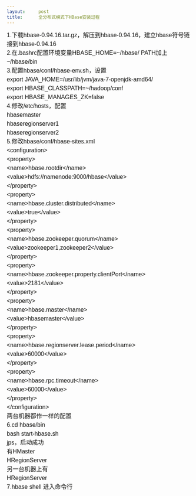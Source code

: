 ```yaml
---
layout:     post
title:      全分布式模式下HBase安装过程
---
```

<div id="article_content" class="article_content clearfix csdn-tracking-statistics" data-pid="blog" data-mod="popu_307" data-dsm="post">
								            <link rel="stylesheet" href="https://csdnimg.cn/release/phoenix/template/css/ck_htmledit_views-f76675cdea.css">
						<div class="htmledit_views" id="content_views">
                
<span style="color:rgb(20,20,18);font-family:'Source Sans Pro', Helvetica, sans-serif;font-size:16px;line-height:24px;">1.下载hbase-0.94.16.tar.gz，解压到hbase-0.94.16，建立hbase符号链接到hbase-0.94.16</span><br style="color:rgb(20,20,18);font-family:'Source Sans Pro', Helvetica, sans-serif;font-size:16px;line-height:24px;"><span style="color:rgb(20,20,18);font-family:'Source Sans Pro', Helvetica, sans-serif;font-size:16px;line-height:24px;">2.在.bashrc配置环境变量HBASE_HOME=~/hbase/ PATH加上~/hbase/bin</span><br style="color:rgb(20,20,18);font-family:'Source Sans Pro', Helvetica, sans-serif;font-size:16px;line-height:24px;"><span style="color:rgb(20,20,18);font-family:'Source Sans Pro', Helvetica, sans-serif;font-size:16px;line-height:24px;">3.配置hbase/conf/hbase-env.sh，设置</span><br style="color:rgb(20,20,18);font-family:'Source Sans Pro', Helvetica, sans-serif;font-size:16px;line-height:24px;"><span style="color:rgb(20,20,18);font-family:'Source Sans Pro', Helvetica, sans-serif;font-size:16px;line-height:24px;">export JAVA_HOME=/usr/lib/jvm/java-7-openjdk-amd64/</span><br style="color:rgb(20,20,18);font-family:'Source Sans Pro', Helvetica, sans-serif;font-size:16px;line-height:24px;"><span style="color:rgb(20,20,18);font-family:'Source Sans Pro', Helvetica, sans-serif;font-size:16px;line-height:24px;">export HBASE_CLASSPATH=~/hadoop/conf</span><br style="color:rgb(20,20,18);font-family:'Source Sans Pro', Helvetica, sans-serif;font-size:16px;line-height:24px;"><span style="color:rgb(20,20,18);font-family:'Source Sans Pro', Helvetica, sans-serif;font-size:16px;line-height:24px;">export HBASE_MANAGES_ZK=false</span><br style="color:rgb(20,20,18);font-family:'Source Sans Pro', Helvetica, sans-serif;font-size:16px;line-height:24px;"><span style="color:rgb(20,20,18);font-family:'Source Sans Pro', Helvetica, sans-serif;font-size:16px;line-height:24px;">4.修改/etc/hosts，配置</span><br style="color:rgb(20,20,18);font-family:'Source Sans Pro', Helvetica, sans-serif;font-size:16px;line-height:24px;"><span style="color:rgb(20,20,18);font-family:'Source Sans Pro', Helvetica, sans-serif;font-size:16px;line-height:24px;">hbasemaster</span><br style="color:rgb(20,20,18);font-family:'Source Sans Pro', Helvetica, sans-serif;font-size:16px;line-height:24px;"><span style="color:rgb(20,20,18);font-family:'Source Sans Pro', Helvetica, sans-serif;font-size:16px;line-height:24px;">hbaseregionserver1</span><br style="color:rgb(20,20,18);font-family:'Source Sans Pro', Helvetica, sans-serif;font-size:16px;line-height:24px;"><span style="color:rgb(20,20,18);font-family:'Source Sans Pro', Helvetica, sans-serif;font-size:16px;line-height:24px;">hbaseregionserver2</span><br style="color:rgb(20,20,18);font-family:'Source Sans Pro', Helvetica, sans-serif;font-size:16px;line-height:24px;"><span style="color:rgb(20,20,18);font-family:'Source Sans Pro', Helvetica, sans-serif;font-size:16px;line-height:24px;">5.修改hbase/conf/hbase-sites.xml</span><br style="color:rgb(20,20,18);font-family:'Source Sans Pro', Helvetica, sans-serif;font-size:16px;line-height:24px;"><span style="color:rgb(20,20,18);font-family:'Source Sans Pro', Helvetica, sans-serif;font-size:16px;line-height:24px;">&lt;configuration&gt;</span><br style="color:rgb(20,20,18);font-family:'Source Sans Pro', Helvetica, sans-serif;font-size:16px;line-height:24px;"><span style="color:rgb(20,20,18);font-family:'Source Sans Pro', Helvetica, sans-serif;font-size:16px;line-height:24px;">&lt;property&gt;</span><br style="color:rgb(20,20,18);font-family:'Source Sans Pro', Helvetica, sans-serif;font-size:16px;line-height:24px;"><span style="color:rgb(20,20,18);font-family:'Source Sans Pro', Helvetica, sans-serif;font-size:16px;line-height:24px;">&lt;name&gt;hbase.rootdir&lt;/name&gt;</span><br style="color:rgb(20,20,18);font-family:'Source Sans Pro', Helvetica, sans-serif;font-size:16px;line-height:24px;"><span style="color:rgb(20,20,18);font-family:'Source Sans Pro', Helvetica, sans-serif;font-size:16px;line-height:24px;">&lt;value&gt;hdfs://namenode:9000/hbase&lt;/value&gt;</span><br style="color:rgb(20,20,18);font-family:'Source Sans Pro', Helvetica, sans-serif;font-size:16px;line-height:24px;"><span style="color:rgb(20,20,18);font-family:'Source Sans Pro', Helvetica, sans-serif;font-size:16px;line-height:24px;">&lt;/property&gt;</span><br style="color:rgb(20,20,18);font-family:'Source Sans Pro', Helvetica, sans-serif;font-size:16px;line-height:24px;"><span style="color:rgb(20,20,18);font-family:'Source Sans Pro', Helvetica, sans-serif;font-size:16px;line-height:24px;">&lt;property&gt;</span><br style="color:rgb(20,20,18);font-family:'Source Sans Pro', Helvetica, sans-serif;font-size:16px;line-height:24px;"><span style="color:rgb(20,20,18);font-family:'Source Sans Pro', Helvetica, sans-serif;font-size:16px;line-height:24px;">&lt;name&gt;hbase.cluster.distributed&lt;/name&gt;</span><br style="color:rgb(20,20,18);font-family:'Source Sans Pro', Helvetica, sans-serif;font-size:16px;line-height:24px;"><span style="color:rgb(20,20,18);font-family:'Source Sans Pro', Helvetica, sans-serif;font-size:16px;line-height:24px;">&lt;value&gt;true&lt;/value&gt;</span><br style="color:rgb(20,20,18);font-family:'Source Sans Pro', Helvetica, sans-serif;font-size:16px;line-height:24px;"><span style="color:rgb(20,20,18);font-family:'Source Sans Pro', Helvetica, sans-serif;font-size:16px;line-height:24px;">&lt;/property&gt;</span><br style="color:rgb(20,20,18);font-family:'Source Sans Pro', Helvetica, sans-serif;font-size:16px;line-height:24px;"><span style="color:rgb(20,20,18);font-family:'Source Sans Pro', Helvetica, sans-serif;font-size:16px;line-height:24px;">&lt;property&gt;</span><br style="color:rgb(20,20,18);font-family:'Source Sans Pro', Helvetica, sans-serif;font-size:16px;line-height:24px;"><span style="color:rgb(20,20,18);font-family:'Source Sans Pro', Helvetica, sans-serif;font-size:16px;line-height:24px;">&lt;name&gt;hbase.zookeeper.quorum&lt;/name&gt;</span><br style="color:rgb(20,20,18);font-family:'Source Sans Pro', Helvetica, sans-serif;font-size:16px;line-height:24px;"><span style="color:rgb(20,20,18);font-family:'Source Sans Pro', Helvetica, sans-serif;font-size:16px;line-height:24px;">&lt;value&gt;zookeeper1,zookeeper2&lt;/value&gt;</span><br style="color:rgb(20,20,18);font-family:'Source Sans Pro', Helvetica, sans-serif;font-size:16px;line-height:24px;"><span style="color:rgb(20,20,18);font-family:'Source Sans Pro', Helvetica, sans-serif;font-size:16px;line-height:24px;">&lt;/property&gt;</span><br style="color:rgb(20,20,18);font-family:'Source Sans Pro', Helvetica, sans-serif;font-size:16px;line-height:24px;"><span style="color:rgb(20,20,18);font-family:'Source Sans Pro', Helvetica, sans-serif;font-size:16px;line-height:24px;">&lt;property&gt;</span><br style="color:rgb(20,20,18);font-family:'Source Sans Pro', Helvetica, sans-serif;font-size:16px;line-height:24px;"><span style="color:rgb(20,20,18);font-family:'Source Sans Pro', Helvetica, sans-serif;font-size:16px;line-height:24px;">&lt;name&gt;hbase.zookeeper.property.clientPort&lt;/name&gt;</span><br style="color:rgb(20,20,18);font-family:'Source Sans Pro', Helvetica, sans-serif;font-size:16px;line-height:24px;"><span style="color:rgb(20,20,18);font-family:'Source Sans Pro', Helvetica, sans-serif;font-size:16px;line-height:24px;">&lt;value&gt;2181&lt;/value&gt;</span><br style="color:rgb(20,20,18);font-family:'Source Sans Pro', Helvetica, sans-serif;font-size:16px;line-height:24px;"><span style="color:rgb(20,20,18);font-family:'Source Sans Pro', Helvetica, sans-serif;font-size:16px;line-height:24px;">&lt;/property&gt;</span><br style="color:rgb(20,20,18);font-family:'Source Sans Pro', Helvetica, sans-serif;font-size:16px;line-height:24px;"><span style="color:rgb(20,20,18);font-family:'Source Sans Pro', Helvetica, sans-serif;font-size:16px;line-height:24px;">&lt;property&gt;</span><br style="color:rgb(20,20,18);font-family:'Source Sans Pro', Helvetica, sans-serif;font-size:16px;line-height:24px;"><span style="color:rgb(20,20,18);font-family:'Source Sans Pro', Helvetica, sans-serif;font-size:16px;line-height:24px;">&lt;name&gt;hbase.master&lt;/name&gt;</span><br style="color:rgb(20,20,18);font-family:'Source Sans Pro', Helvetica, sans-serif;font-size:16px;line-height:24px;"><span style="color:rgb(20,20,18);font-family:'Source Sans Pro', Helvetica, sans-serif;font-size:16px;line-height:24px;">&lt;value&gt;hbasemaster&lt;/value&gt;</span><br style="color:rgb(20,20,18);font-family:'Source Sans Pro', Helvetica, sans-serif;font-size:16px;line-height:24px;"><span style="color:rgb(20,20,18);font-family:'Source Sans Pro', Helvetica, sans-serif;font-size:16px;line-height:24px;">&lt;/property&gt;</span><br style="color:rgb(20,20,18);font-family:'Source Sans Pro', Helvetica, sans-serif;font-size:16px;line-height:24px;"><span style="color:rgb(20,20,18);font-family:'Source Sans Pro', Helvetica, sans-serif;font-size:16px;line-height:24px;">&lt;property&gt;</span><br style="color:rgb(20,20,18);font-family:'Source Sans Pro', Helvetica, sans-serif;font-size:16px;line-height:24px;"><span style="color:rgb(20,20,18);font-family:'Source Sans Pro', Helvetica, sans-serif;font-size:16px;line-height:24px;">&lt;name&gt;hbase.regionserver.lease.period&lt;/name&gt;</span><br style="color:rgb(20,20,18);font-family:'Source Sans Pro', Helvetica, sans-serif;font-size:16px;line-height:24px;"><span style="color:rgb(20,20,18);font-family:'Source Sans Pro', Helvetica, sans-serif;font-size:16px;line-height:24px;">&lt;value&gt;60000&lt;/value&gt;</span><br style="color:rgb(20,20,18);font-family:'Source Sans Pro', Helvetica, sans-serif;font-size:16px;line-height:24px;"><span style="color:rgb(20,20,18);font-family:'Source Sans Pro', Helvetica, sans-serif;font-size:16px;line-height:24px;">&lt;/property&gt;</span><br style="color:rgb(20,20,18);font-family:'Source Sans Pro', Helvetica, sans-serif;font-size:16px;line-height:24px;"><span style="color:rgb(20,20,18);font-family:'Source Sans Pro', Helvetica, sans-serif;font-size:16px;line-height:24px;">&lt;property&gt;</span><br style="color:rgb(20,20,18);font-family:'Source Sans Pro', Helvetica, sans-serif;font-size:16px;line-height:24px;"><span style="color:rgb(20,20,18);font-family:'Source Sans Pro', Helvetica, sans-serif;font-size:16px;line-height:24px;">&lt;name&gt;hbase.rpc.timeout&lt;/name&gt;</span><br style="color:rgb(20,20,18);font-family:'Source Sans Pro', Helvetica, sans-serif;font-size:16px;line-height:24px;"><span style="color:rgb(20,20,18);font-family:'Source Sans Pro', Helvetica, sans-serif;font-size:16px;line-height:24px;">&lt;value&gt;60000&lt;/value&gt;</span><br style="color:rgb(20,20,18);font-family:'Source Sans Pro', Helvetica, sans-serif;font-size:16px;line-height:24px;"><span style="color:rgb(20,20,18);font-family:'Source Sans Pro', Helvetica, sans-serif;font-size:16px;line-height:24px;">&lt;/property&gt;</span><br style="color:rgb(20,20,18);font-family:'Source Sans Pro', Helvetica, sans-serif;font-size:16px;line-height:24px;"><span style="color:rgb(20,20,18);font-family:'Source Sans Pro', Helvetica, sans-serif;font-size:16px;line-height:24px;">&lt;/configuration&gt;</span><br style="color:rgb(20,20,18);font-family:'Source Sans Pro', Helvetica, sans-serif;font-size:16px;line-height:24px;"><span style="color:rgb(20,20,18);font-family:'Source Sans Pro', Helvetica, sans-serif;font-size:16px;line-height:24px;">两台机器都作一样的配置</span><br style="color:rgb(20,20,18);font-family:'Source Sans Pro', Helvetica, sans-serif;font-size:16px;line-height:24px;"><span style="color:rgb(20,20,18);font-family:'Source Sans Pro', Helvetica, sans-serif;font-size:16px;line-height:24px;">6.cd hbase/bin</span><br style="color:rgb(20,20,18);font-family:'Source Sans Pro', Helvetica, sans-serif;font-size:16px;line-height:24px;"><span style="color:rgb(20,20,18);font-family:'Source Sans Pro', Helvetica, sans-serif;font-size:16px;line-height:24px;">bash start-hbase.sh</span><br style="color:rgb(20,20,18);font-family:'Source Sans Pro', Helvetica, sans-serif;font-size:16px;line-height:24px;"><span style="color:rgb(20,20,18);font-family:'Source Sans Pro', Helvetica, sans-serif;font-size:16px;line-height:24px;">jps，启动成功</span><br style="color:rgb(20,20,18);font-family:'Source Sans Pro', Helvetica, sans-serif;font-size:16px;line-height:24px;"><span style="color:rgb(20,20,18);font-family:'Source Sans Pro', Helvetica, sans-serif;font-size:16px;line-height:24px;">有HMaster</span><br style="color:rgb(20,20,18);font-family:'Source Sans Pro', Helvetica, sans-serif;font-size:16px;line-height:24px;"><span style="color:rgb(20,20,18);font-family:'Source Sans Pro', Helvetica, sans-serif;font-size:16px;line-height:24px;">HRegionServer</span><br style="color:rgb(20,20,18);font-family:'Source Sans Pro', Helvetica, sans-serif;font-size:16px;line-height:24px;"><span style="color:rgb(20,20,18);font-family:'Source Sans Pro', Helvetica, sans-serif;font-size:16px;line-height:24px;">另一台机器上有</span><br style="color:rgb(20,20,18);font-family:'Source Sans Pro', Helvetica, sans-serif;font-size:16px;line-height:24px;"><span style="color:rgb(20,20,18);font-family:'Source Sans Pro', Helvetica, sans-serif;font-size:16px;line-height:24px;">HRegionServer</span><br style="color:rgb(20,20,18);font-family:'Source Sans Pro', Helvetica, sans-serif;font-size:16px;line-height:24px;"><span style="color:rgb(20,20,18);font-family:'Source Sans Pro', Helvetica, sans-serif;font-size:16px;line-height:24px;">7.hbase shell 进入命令行</span>
            </div>
                </div>